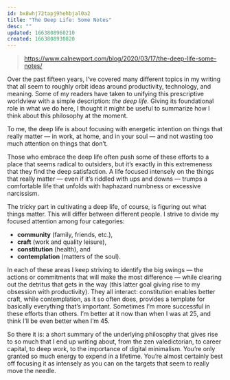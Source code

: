 ```yaml
---
id: bx8whj72tapj9hehbjal0a2
title: "The Deep Life: Some Notes"
desc: ""
updated: 1663808960210
created: 1663808930820
---
```


> https://www.calnewport.com/blog/2020/03/17/the-deep-life-some-notes/

Over the past fifteen years, I’ve covered many different topics in my writing that all seem to roughly orbit ideas around productivity, technology, and meaning. Some of my readers have taken to unifying this prescriptive worldview with a simple description: _the deep life_. Giving its foundational role in what we do here, I thought it might be useful to summarize how I think about this philosophy at the moment.

To me, the deep life is about focusing with energetic intention on things that really matter — in work, at home, and in your soul — and not wasting too much attention on things that don’t.

Those who embrace the deep life often push some of these efforts to a place that seems radical to outsiders, but it’s exactly in this extremeness that they find the deep satisfaction. A life focused intensely on the things that really matter — even if it’s riddled with ups and downs — trumps a comfortable life that unfolds with haphazard numbness or excessive narcissism.

The tricky part in cultivating a deep life, of course, is figuring out what things matter. This will differ between different people. I strive to divide my focused attention among four categories:

- **community** (family, friends, etc.),
- **craft** (work and quality leisure),
- **constitution** (health), and
- **contemplation** (matters of the soul).

In each of these areas I keep striving to identify the big swings — the actions or commitments that will make the most difference — while clearing out the detritus that gets in the way (this latter goal giving rise to my obsession with productivity). They all interact: constitution enables better craft, while contemplation, as it so often does, provides a template for basically everything that’s important. Sometimes I’m more successful in these efforts than others. I’m better at it now than when I was at 25, and think I’ll be even better when I’m 45.

So there it is: a short summary of the underlying philosophy that gives rise to so much that I end up writing about, from the zen valedictorian, to career capital, to deep work, to the importance of digital minimalism. You’re only granted so much energy to expend in a lifetime. You’re almost certainly best off focusing it as intensely as you can on the targets that seem to really move the needle.
